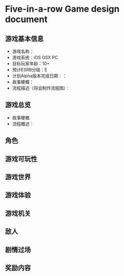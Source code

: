 # Five-in-a-row Game design document
## 游戏基本信息
- 游戏名称：
- 游戏系统：iOS OSX PC
- 目标玩家年龄：10+
- 预计ESRB分级：E
- 计划Alpha版本完成日期：：
- 故事梗概：
- 流程描述（将会制作流程图）：

## 游戏总览
- 故事梗概
- 流程概述：

## 角色

## 游戏可玩性

## 游戏世界

## 游戏体验

## 游戏机关

## 敌人

## 剧情过场

## 奖励内容